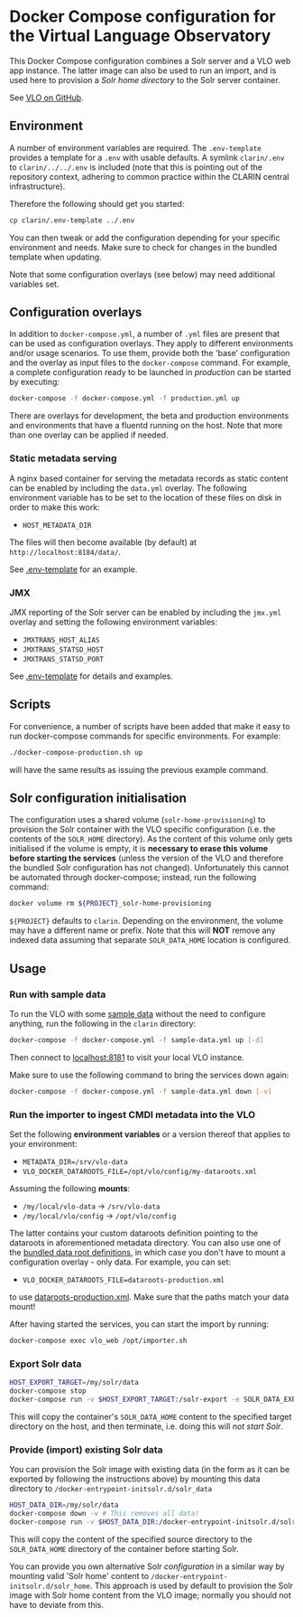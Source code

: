 # Docker Compose configuration for the Virtual Language Observatory

This Docker Compose configuration combines a Solr server and a VLO web app instance. The 
latter image can also be used to run an import, and is used here to provision a *Solr home
directory* to the Solr server container.

See [VLO on GitHub](https://github.com/clarin-eric/VLO).

## Environment

A number of environment variables are required. The `.env-template` provides a template
for a `.env` with usable defaults. A symlink `clarin/.env` to `clarin/../../.env` 
is included (note that this is pointing out of the repository context, adhering to common
practice within the CLARIN central infrastructure). 

Therefore the following should get you started:

```sh
cp clarin/.env-template ../.env
```

You can then tweak or add the configuration depending for your specific environment and
needs. Make sure to check for changes in the bundled template when updating.

Note that some configuration overlays (see below) may need additional variables set.

## Configuration overlays

In addition to `docker-compose.yml`, a number of `.yml` files are present that can be
used as configuration overlays. They apply to different environments and/or usage
scenarios. To use them, provide both the 'base' configuration and the overlay as input
files to the `docker-compose` command. For example, a complete configuration ready to be
launched in _production_ can be started by executing:

```sh
docker-compose -f docker-compose.yml -f production.yml up
```

There are overlays for development, the beta and production environments and
environments that have a fluentd running on the host. Note that more than one overlay can
be applied if needed.

### Static metadata serving

A nginx based container for serving the metadata records as static content can be enabled
by including the `data.yml` overlay. The following environment variable has to be set
to the location of these files on disk in order to make this work:

* `HOST_METADATA_DIR`

The files will then become available (by default) at `http://localhost:8184/data/`.

See [.env-template](.env-template) for an example.

### JMX

JMX reporting of the Solr server can be enabled by including the `jmx.yml` overlay and
setting the following environment variables: 

* `JMXTRANS_HOST_ALIAS`
* `JMXTRANS_STATSD_HOST`
* `JMXTRANS_STATSD_PORT`

See [.env-template](.env-template) for details and examples.

## Scripts

For convenience, a number of scripts have been added that make it easy to run 
docker-compose commands for specific environments. For example:

```sh
./docker-compose-production.sh up
```

will have the same results as issuing the previous example command.

## Solr configuration initialisation

The configuration uses a shared volume (`solr-home-provisioning`) to provision the Solr
container with the VLO specific configuration (i.e. the contents of the `SOLR_HOME`
directory). As the content of this volume only gets initialised if the volume is empty,
it is **necessary to erase this volume before starting the services** (unless the version
of the VLO and therefore the bundled Solr configuration has not changed). Unfortunately
this cannot be automated through docker-compose; instead, run the following command:

```sh
docker volume rm ${PROJECT}_solr-home-provisioning
```

`${PROJECT}` defaults to `clarin`.
Depending on the environment, the volume may have a different name or prefix. 
Note that this will **NOT** remove any indexed data assuming that separate `SOLR_DATA_HOME`
location is configured.

## Usage

### Run with sample data

To run the VLO with some [sample data](https://gitlab.com/CLARIN-ERIC/docker-vlo-sample-data)
without the need to configure anything, run the following in the `clarin` directory:

```sh
docker-compose -f docker-compose.yml -f sample-data.yml up [-d]
```

Then connect to [localhost:8181](http://localhost:8181) to visit your local VLO instance.

Make sure to use the following command to bring the services down again:

```sh
docker-compose -f docker-compose.yml -f sample-data.yml down [-v]
```

### Run the importer to ingest CMDI metadata into the VLO

Set the following **environment variables** or a version thereof that applies to your
environment:

- `METADATA_DIR=/srv/vlo-data`
- `VLO_DOCKER_DATAROOTS_FILE=/opt/vlo/config/my-dataroots.xml`

Assuming the following **mounts**:
- `/my/local/vlo-data` -> `/srv/vlo-data`
- `/my/local/vlo/config` -> `/opt/vlo/config`

The latter contains your custom dataroots definition pointing to the dataroots in 
aforementioned metadata directory. You can also use one of the [bundled data root
definitions](https://github.com/clarin-eric/VLO/tree/master/vlo-commons/src/main/resources),
in which case you don't have to mount a configuration overlay - only data. For example,
you can set:

- `VLO_DOCKER_DATAROOTS_FILE=dataroots-production.xml`

to use
[dataroots-production.xml](https://github.com/clarin-eric/VLO/blob/master/vlo-commons/src/main/resources/dataroots-production.xml).
Make sure that the paths match your data mount!

After having started the services, you can start the import by running:

```sh
docker-compose exec vlo_web /opt/importer.sh
```

### Export Solr data

```sh
HOST_EXPORT_TARGET=/my/solr/data
docker-compose stop
docker-compose run -v $HOST_EXPORT_TARGET:/solr-export -e SOLR_DATA_EXPORT_TARGET=/solr-export vlo_solr
```

This will copy the container's `SOLR_DATA_HOME` content to the specified target directory
on the host, and then terminate, i.e. doing this will *not start Solr*.

### Provide (import) existing Solr data

You can provision the Solr image with existing data (in the form as it can be exported
by following the instructions above) by mounting this data directory to
`/docker-entrypoint-initsolr.d/solr_data` 

```sh
HOST_DATA_DIR=/my/solr/data
docker-compose down -v # This removes all data!
docker-compose run -v $HOST_DATA_DIR:/docker-entrypoint-initsolr.d/solr_data vlo_solr
```

This will copy the content of the specified source directory to the `SOLR_DATA_HOME`
directory of the container before starting Solr.

You can provide you own alternative Solr _configuration_ in a similar way by mounting
valid 'Solr home' content to `/docker-entrypoint-initsolr.d/solr_home`. This approach is
used by default to provision the Solr image with Solr home content from the VLO image;
normally you should not have to deviate from this.

